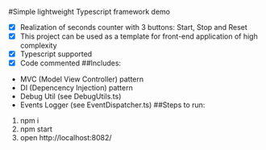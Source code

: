 
#Simple lightweight Typescript framework demo
-[x] Realization of seconds counter with 3 buttons: Start, Stop and Reset
-[x] This project can be used as a template for front-end application of high complexity
-[x] Typescript supported
-[x] Code commented
##Includes:
- MVC (Model View Controller) pattern
- DI (Depencency Injection) pattern
- Debug Util (see DebugUtils.ts)
- Events Logger (see EventDispatcher.ts)
##Steps to run:

1. npm i
2. npm start
3. open http://localhost:8082/


